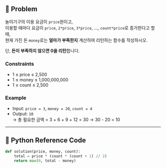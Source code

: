 ## 🧠 Problem
놀이기구의 이용 요금이 `price`원이고,  
이용할 때마다 요금이 `price`, `2*price`, `3*price`, ..., `count*price`로 증가한다고 할 때,  
현재 가진 돈 `money`로는 **얼마가 부족한지** 계산하여 리턴하는 함수를 작성하시오.

단, **돈이 부족하지 않으면 0을 리턴**합니다.

### Constraints
- 1 ≤ price ≤ 2,500
- 1 ≤ money ≤ 1,000,000,000
- 1 ≤ count ≤ 2,500

### Example
- Input: `price = 3`, `money = 20`, `count = 4`
- Output: `10`  
  → 총 필요한 금액 = 3 + 6 + 9 + 12 = 30 → 30 - 20 = 10

---

## 🐍 Python Reference Code

```python
def solution(price, money, count):
    total = price * (count * (count + 1) // 2)
    return max(0, total - money)
```
